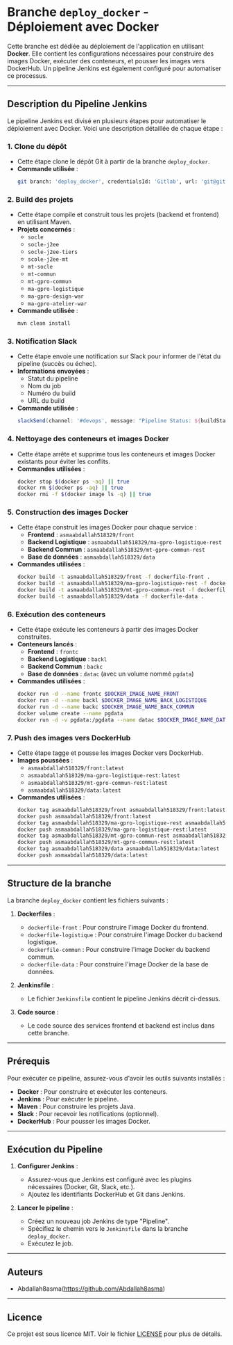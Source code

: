 # Branche `deploy_docker` - Déploiement avec Docker

Cette branche est dédiée au déploiement de l'application en utilisant **Docker**. Elle contient les configurations nécessaires pour construire des images Docker, exécuter des conteneurs, et pousser les images vers DockerHub. Un pipeline Jenkins est également configuré pour automatiser ce processus.

---

## Description du Pipeline Jenkins

Le pipeline Jenkins est divisé en plusieurs étapes pour automatiser le déploiement avec Docker. Voici une description détaillée de chaque étape :

### 1. **Clone du dépôt**
   - Cette étape clone le dépôt Git à partir de la branche `deploy_docker`.
   - **Commande utilisée** :
     ```bash
     git branch: 'deploy_docker', credentialsId: 'Gitlab', url: 'git@github.com:Abdallah8asma/projet_pfe.git'
     ```

### 2. **Build des projets**
   - Cette étape compile et construit tous les projets (backend et frontend) en utilisant Maven.
   - **Projets concernés** :
     - `socle`
     - `socle-j2ee`
     - `socle-j2ee-tiers`
     - `scole-j2ee-mt`
     - `mt-socle`
     - `mt-commun`
     - `mt-gpro-commun`
     - `ma-gpro-logistique`
     - `ma-gpro-design-war`
     - `ma-gpro-atelier-war`
   - **Commande utilisée** :
     ```bash
     mvn clean install
     ```

### 3. **Notification Slack**
   - Cette étape envoie une notification sur Slack pour informer de l'état du pipeline (succès ou échec).
   - **Informations envoyées** :
     - Statut du pipeline
     - Nom du job
     - Numéro du build
     - URL du build
   - **Commande utilisée** :
     ```groovy
     slackSend(channel: '#devops', message: "Pipeline Status: ${buildStatus}\nJob Name: ${env.JOB_NAME}\nBuild Number: ${env.BUILD_NUMBER}\nBuild URL: ${env.BUILD_URL}")
     ```

### 4. **Nettoyage des conteneurs et images Docker**
   - Cette étape arrête et supprime tous les conteneurs et images Docker existants pour éviter les conflits.
   - **Commandes utilisées** :
     ```bash
     docker stop $(docker ps -aq) || true
     docker rm $(docker ps -aq) || true
     docker rmi -f $(docker image ls -q) || true
     ```

### 5. **Construction des images Docker**
   - Cette étape construit les images Docker pour chaque service :
     - **Frontend** : `asmaabdallah518329/front`
     - **Backend Logistique** : `asmaabdallah518329/ma-gpro-logistique-rest`
     - **Backend Commun** : `asmaabdallah518329/mt-gpro-commun-rest`
     - **Base de données** : `asmaabdallah518329/data`
   - **Commandes utilisées** :
     ```bash
     docker build -t asmaabdallah518329/front -f dockerfile-front .
     docker build -t asmaabdallah518329/ma-gpro-logistique-rest -f dockerfile-logistique .
     docker build -t asmaabdallah518329/mt-gpro-commun-rest -f dockerfile-commun .
     docker build -t asmaabdallah518329/data -f dockerfile-data .
     ```

### 6. **Exécution des conteneurs**
   - Cette étape exécute les conteneurs à partir des images Docker construites.
   - **Conteneurs lancés** :
     - **Frontend** : `frontc`
     - **Backend Logistique** : `backl`
     - **Backend Commun** : `backc`
     - **Base de données** : `datac` (avec un volume nommé `pgdata`)
   - **Commandes utilisées** :
     ```bash
     docker run -d --name frontc $DOCKER_IMAGE_NAME_FRONT
     docker run -d --name backl $DOCKER_IMAGE_NAME_BACK_LOGISTIQUE
     docker run -d --name backc $DOCKER_IMAGE_NAME_BACK_COMMUN
     docker volume create --name pgdata
     docker run -d -v pgdata:/pgdata --name datac $DOCKER_IMAGE_NAME_DATA
     ```

### 7. **Push des images vers DockerHub**
   - Cette étape tagge et pousse les images Docker vers DockerHub.
   - **Images poussées** :
     - `asmaabdallah518329/front:latest`
     - `asmaabdallah518329/ma-gpro-logistique-rest:latest`
     - `asmaabdallah518329/mt-gpro-commun-rest:latest`
     - `asmaabdallah518329/data:latest`
   - **Commandes utilisées** :
     ```bash
     docker tag asmaabdallah518329/front asmaabdallah518329/front:latest
     docker push asmaabdallah518329/front:latest
     docker tag asmaabdallah518329/ma-gpro-logistique-rest asmaabdallah518329/ma-gpro-logistique-rest:latest
     docker push asmaabdallah518329/ma-gpro-logistique-rest:latest
     docker tag asmaabdallah518329/mt-gpro-commun-rest asmaabdallah518329/mt-gpro-commun-rest:latest
     docker push asmaabdallah518329/mt-gpro-commun-rest:latest
     docker tag asmaabdallah518329/data asmaabdallah518329/data:latest
     docker push asmaabdallah518329/data:latest
     ```

---

## Structure de la branche

La branche `deploy_docker` contient les fichiers suivants :

1. **Dockerfiles** :
   - `dockerfile-front` : Pour construire l'image Docker du frontend.
   - `dockerfile-logistique` : Pour construire l'image Docker du backend logistique.
   - `dockerfile-commun` : Pour construire l'image Docker du backend commun.
   - `dockerfile-data` : Pour construire l'image Docker de la base de données.

2. **Jenkinsfile** :
   - Le fichier `Jenkinsfile` contient le pipeline Jenkins décrit ci-dessus.

3. **Code source** :
   - Le code source des services frontend et backend est inclus dans cette branche.

---

## Prérequis

Pour exécuter ce pipeline, assurez-vous d'avoir les outils suivants installés :

- **Docker** : Pour construire et exécuter les conteneurs.
- **Jenkins** : Pour exécuter le pipeline.
- **Maven** : Pour construire les projets Java.
- **Slack** : Pour recevoir les notifications (optionnel).
- **DockerHub** : Pour pousser les images Docker.

---

## Exécution du Pipeline

1. **Configurer Jenkins** :
   - Assurez-vous que Jenkins est configuré avec les plugins nécessaires (Docker, Git, Slack, etc.).
   - Ajoutez les identifiants DockerHub et Git dans Jenkins.

2. **Lancer le pipeline** :
   - Créez un nouveau job Jenkins de type "Pipeline".
   - Spécifiez le chemin vers le `Jenkinsfile` dans la branche `deploy_docker`.
   - Exécutez le job.

---

## Auteurs

- Abdallah8asma(https://github.com/Abdallah8asma)

---

## Licence

Ce projet est sous licence MIT. Voir le fichier [LICENSE](LICENSE) pour plus de détails.
